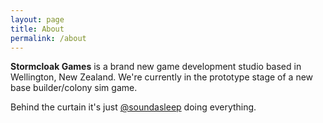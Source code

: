 ```yaml
---
layout: page
title: About
permalink: /about
---
```


**Stormcloak Games** is a brand new game development studio based in Wellington, New Zealand.
We're currently in the prototype stage of a new base builder/colony sim game.

Behind the curtain it's just [@soundasleep](https://twitter.com/soundasleep) doing everything.
